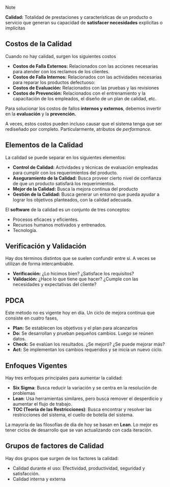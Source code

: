 > [!note]
> **Calidad:** Totalidad de prestaciones y características de un producto o servicio que generan su capacidad de **satisfacer necesidades** explícitas o implícitas

## Costos de la Calidad

Cuando no hay calidad, surgen los siguientes costos

- **Costos de Falla Externos:** Relacionados con las acciones necesarias para atender con los reclamos de los clientes.
- **Costos de Falla Internos:** Relacionados con las actividades necesarias para reparar los productos defectuoso:
- **Costos de Evaluación:** Relacionados con las pruebas y las revisiones
- **Costos de Prevención:** Relacionados con el entrenamiento y la capacitación de los empleados, el diseño de un plan de calidad, etc.

Para solucionar los costos de fallos **internos y externos**, debemos invertir en la **evaluación** y la **prevención.**

A veces, estos costos pueden incluso causar que el sistema tenga que ser rediseñado por completo. Particularmente, atributos de *performance*.

## Elementos de la Calidad

La calidad se puede separar en los siguientes elementos:

- **Control de Calidad:** Actividades y técnicas de evaluación empleadas para cumplir con los requerimientos del producto.
- **Aseguramiento de la Calidad:** Busca proveer cierto nivel de confianza de que un producto satisfará los requerimientos.
- **Mejor de la Calidad:** Busca la mejora continua del producto
- **Gestión de la Calidad:** Busca generar un entorno que pueda ayudar a lograr los objetivos planteados, con la calidad adecuada.

El **software** de la calidad es un conjunto de tres conceptos:

- Procesos eficaces y eficientes.
- Recursos humanos motivados y entrenados.
- Tecnología.

## Verificación y Validación

Hay dos términos distintos que se suelen confundir entre sí. A veces se utilizan de forma intercambiable.

- **Verificación:** ¿Lo hicimos bien? ¿Satisface los requisitos?
- **Validación:** ¿Hace lo que tiene que hacer? ¿Cumple con las necesidades y expectativas del cliente?

## PDCA

Este método no es vigente hoy en día. Un ciclo de mejora continua que consiste en cuatro fases,

- **Plan:** Se establecen los objetivos y el plan para alcanzarlos
- **Do:** Se desarrollan y prueban pequeños cambios. Luego se reúnen datos.
- **Check:** Se evalúan los resultados. ¿Se mejoró? ¿Se puede mejorar más?
- **Act:** Se implementan los cambios requeridos y se inicia un nuevo ciclo.

## Enfoques Vigentes

Hay tres enfoques principales para aumentar la calidad:

- **Six Sigma**: Busca reducir la variación y se centra en la resolución de problemas
- **Lean**: Usa herramientas similares, pero busca remover el desperdicio y aumentar el flujo de trabajo.
- **TOC (Teoría de las Restricciones)**: Busca encontrar y resolver las restricciones del sistema, el cuello de botella del sistema.

La mayoría de las filosofías de día de hoy se basan en **Lean**. Lo mejor es tener ciclos de desarrollo que se van actualizando con cada iteración.

## Grupos de factores de Calidad

Hay dos grupos que surgen de los factores la calidad:

- Calidad durante el uso: Efectividad, productividad, seguridad y satisfacción.
- Calidad interna y externa
